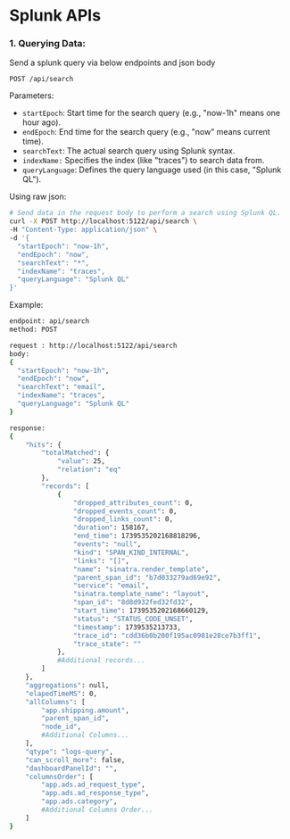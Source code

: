 # Splunk APIs

### 1. Querying Data:
Send a splunk query via below endpoints and json body

```
POST /api/search
```

Parameters:
- `startEpoch`: Start time for the search query (e.g., "now-1h" means one hour ago).
- `endEpoch`: End time for the search query (e.g., "now" means current time).
- `searchText`: The actual search query using Splunk syntax.
- `indexName:` Specifies the index (like "traces") to search data from.
- `queryLanguage`: Defines the query language used (in this case, "Splunk QL").  

Using raw json:
```bash
# Send data in the request body to perform a search using Splunk QL.
curl -X POST http://localhost:5122/api/search \
-H "Content-Type: application/json" \
-d '{
  "startEpoch": "now-1h",
  "endEpoch": "now",
  "searchText": "*",
  "indexName": "traces",
  "queryLanguage": "Splunk QL"
}'

```

Example: 

```bash
endpoint: api/search
method: POST

request : http://localhost:5122/api/search
body: 
{
  "startEpoch": "now-1h",
  "endEpoch": "now",
  "searchText": "email",
  "indexName": "traces",
  "queryLanguage": "Splunk QL" 
}

response: 
{
    "hits": {
        "totalMatched": {
            "value": 25,
            "relation": "eq"
        },
        "records": [
            {
                "dropped_attributes_count": 0,
                "dropped_events_count": 0,
                "dropped_links_count": 0,
                "duration": 158167,
                "end_time": 1739535202168818296,
                "events": "null",
                "kind": "SPAN_KIND_INTERNAL",
                "links": "[]",
                "name": "sinatra.render_template",
                "parent_span_id": "b7d033279ad69e92",
                "service": "email",
                "sinatra.template_name": "layout",
                "span_id": "8d8d932fed32fd32",
                "start_time": 1739535202168660129,
                "status": "STATUS_CODE_UNSET",
                "timestamp": 1739535213733,
                "trace_id": "cdd36b0b200f195ac0981e28ce7b3ff1",
                "trace_state": ""
            },
            #Additional records...
        ]
    },
    "aggregations": null,
    "elapedTimeMS": 0,
    "allColumns": [
        "app.shipping.amount",
        "parent_span_id",
        "node_id",
        #Additional Columns...
    ],
    "qtype": "logs-query",
    "can_scroll_more": false,
    "dashboardPanelId": "",
    "columnsOrder": [
        "app.ads.ad_request_type",
        "app.ads.ad_response_type",
        "app.ads.category",
        #Additional Columns Order...
    ]
}
```

